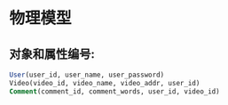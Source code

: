 # 物理模型
## 对象和属性编号:
```sql
User(user_id, user_name, user_password)
Video(video_id, video_name, video_addr, user_id)
Comment(comment_id, comment_words, user_id, video_id)
```